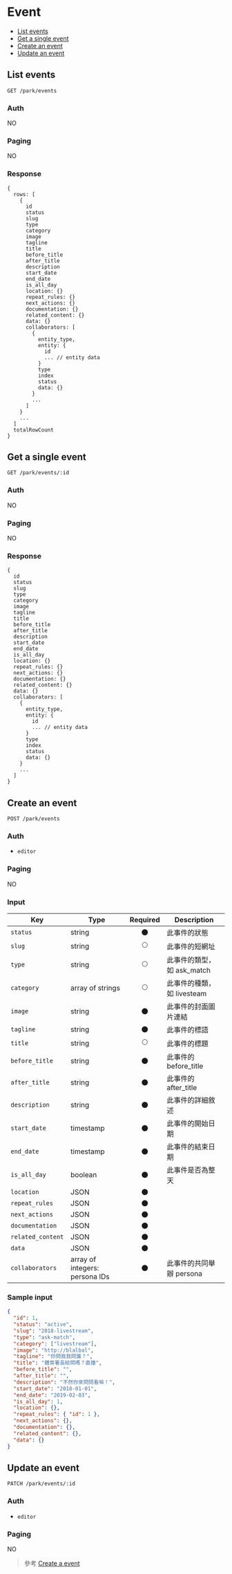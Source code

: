 # Event

- [List events](#list-events)
- [Get a single event](#get-a-single-event)
- [Create an event](#create-an-event)
- [Update an event](#update-an-event)

## List events
```
GET /park/events
```

### Auth
NO

### Paging
NO

### Response
```
{
  rows: [
    {
      id
      status
      slug
      type
      category
      image
      tagline
      title
      before_title
      after_title
      description
      start_date
      end_date
      is_all_day
      location: {}
      repeat_rules: {}
      next_actions: {}
      documentation: {}
      related_content: {}
      data: {}
      collaborators: [
        {
          entity_type,
          entity: {
            id
            ... // entity data
          }
          type
          index
          status
          data: {}
        }
        ...
      ]
    }
    ...
  ]
  totalRowCount
}
```

## Get a single event
```
GET /park/events/:id
```

### Auth
NO

### Paging
NO

### Response
```
{
  id
  status
  slug
  type
  category
  image
  tagline
  title
  before_title
  after_title
  description
  start_date
  end_date
  is_all_day
  location: {}
  repeat_rules: {}
  next_actions: {}
  documentation: {}
  related_content: {}
  data: {}
  collaborators: [
    {
      entity_type,
      entity: {
        id
        ... // entity data
      }
      type
      index
      status
      data: {}
    }
    ...
  ]
}
```

## Create an event
```
POST /park/events
```

### Auth
- `editor`

### Paging
NO

### Input

| Key | Type | Required | Description |
| --- | --- | :---: | --- |
| `status` | string | 🌑 | 此事件的狀態 |
| `slug` | string | 🌕 | 此事件的短網址 |
| `type` | string | 🌕 | 此事件的類型，如 ask_match |
| `category` | array of strings | 🌕 | 此事件的種類，如 livesteam |
| `image` | string | 🌑 | 此事件的封面圖片連結 |
| `tagline` | string | 🌑 | 此事件的標語 |
| `title` | string | 🌕 | 此事件的標題 |
| `before_title` | string | 🌑 | 此事件的 before_title |
| `after_title` | string | 🌑 | 此事件的 after_title |
| `description` | string | 🌑 | 此事件的詳細敘述 |
| `start_date` | timestamp | 🌑 | 此事件的開始日期 |
| `end_date` | timestamp | 🌑 | 此事件的結束日期 |
| `is_all_day` | boolean | 🌑 | 此事件是否為整天 |
| `location` | JSON | 🌑 |  |
| `repeat_rules` | JSON | 🌑 |  |
| `next_actions` | JSON | 🌑 |  |
| `documentation` | JSON | 🌑 |  |
| `related_content` | JSON | 🌑 |  |
| `data` | JSON | 🌑 |  |
| `collaborators` | array of integers: persona IDs | 🌑 | 此事件的共同舉辦 persona |

### Sample input

```json
{
  "id": 1,
  "status": "active",
  "slug": "2018-livestream",
  "type": "ask-match",
  "category": ["livestream"],
  "image": "http://blalbal",
  "tagline": "你問我我問誰？",
  "title": "體育署長給問嗎？直播",
  "before_title": "",
  "after_title": "",
  "description": "不然你來問問看嘛！",
  "start_date": "2018-01-01",
  "end_date": "2019-02-03",
  "is_all_day": 1,
  "location": {},
  "repeat_rules": { "id": 1 },
  "next_actions": {},
  "documentation": {},
  "related_content": {},
  "data": {}
}
```

## Update an event
```
PATCH /park/events/:id
```

### Auth
- `editor`

### Paging
NO

> 參考 [Create a event](#create-a-event)
